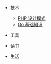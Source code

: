 
- 技术
  - [PHP 设计模式](tech/php-design-pattern.md "PHP 设计模式")
  - [Go 基础知识](tech/go-say-hello.md "Golang sayHello")
- 工具

- 读书

- 生活